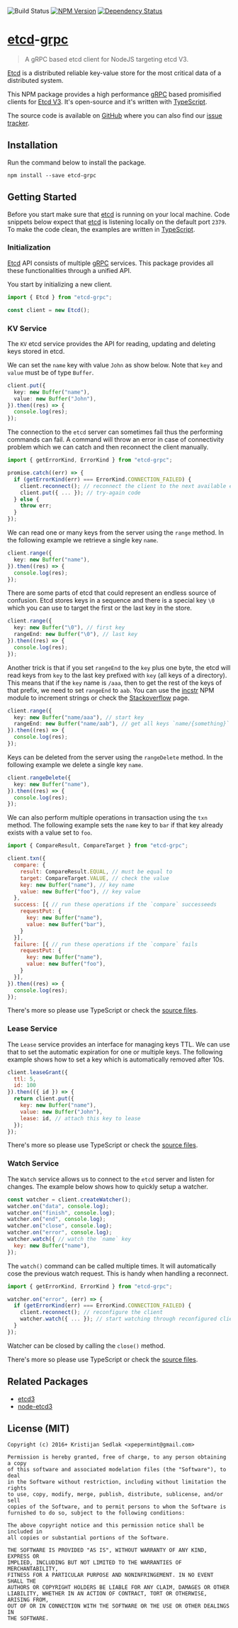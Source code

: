 ![Build Status](https://travis-ci.org/xpepermint/etcd-grpc.svg?branch=master)&nbsp;[![NPM Version](https://badge.fury.io/js/etcd-grpc.svg)](https://badge.fury.io/js/etcd-grpc)&nbsp;[![Dependency Status](https://gemnasium.com/xpepermint/etcd-grpc.svg)](https://gemnasium.com/xpepermint/etcd-grpc)

# [etcd](https://github.com/coreos/etcd)-[grpc](http://www.grpc.io/)

> A gRPC based etcd client for NodeJS targeting etcd V3.

[Etcd](https://github.com/coreos/etcd) is a distributed reliable key-value store for the most critical data of a distributed system.

This NPM package provides a high performance [gRPC](http://www.grpc.io/) based promisified clients for [Etcd V3](https://github.com/coreos/etcd). It's open-source and it's written with  [TypeScript](https://www.typescriptlang.org).

The source code is available on [GitHub](https://github.com/xpepermint/etcd-grpc) where you can also find our [issue tracker](https://github.com/xpepermint/etcd-grpc/blob/master/issues).

## Installation

Run the command below to install the package.

```
npm install --save etcd-grpc
```

## Getting Started

Before you start make sure that [etcd](https://github.com/coreos/etcd) is running on your local machine. Code snippets below expect that [etcd](https://github.com/coreos/etcd) is listening locally on the default port `2379`. To make the code clean, the examples are written in [TypeScript](https://www.typescriptlang.org/).

### Initialization

[Etcd](https://github.com/coreos/etcd) API consists of multiple [gRPC](http://www.grpc.io/) services. This package provides all these functionalities through a unified API.

You start by initializing a new client.

```ts
import { Etcd } from "etcd-grpc";

const client = new Etcd();
```

### KV Service

The `KV` etcd service provides the API for reading, updating and deleting keys stored in etcd.

We can set the `name` key with value `John` as show below. Note that `key` and `value` must be of type `Buffer`.

```ts
client.put({
  key: new Buffer("name"),
  value: new Buffer("John"),
}).then((res) => {
  console.log(res);
});
```

The connection to the `etcd` server can sometimes fail thus the performing commands can fail. A command will throw an error in case of connectivity problem which we can catch and then reconnect the client manually.

```ts
import { getErrorKind, ErrorKind } from "etcd-grpc";

promise.catch((err) => {
  if (getErrorKind(err) === ErrorKind.CONNECTION_FAILED) {
    client.reconnect(); // reconnect the client to the next available endpoint (round-robin style)
    client.put({ ... }); // try-again code
  } else {
    throw err;
  }
});
```

We can read one or many keys from the server using the `range` method. In the following example we retrieve a single key `name`.

```ts
client.range({
  key: new Buffer("name"),
}).then((res) => {
  console.log(res);
});
```

There are some parts of etcd that could represent an endless source of confusion. Etcd stores keys in a sequence and there is a special key `\0` which you can use to target the first or the last key in the store.

```ts
client.range({
  key: new Buffer("\0"), // first key
  rangeEnd: new Buffer("\0"), // last key
}).then((res) => {
  console.log(res);
});
```

Another trick is that if you set `rangeEnd` to the `key` plus one byte, the etcd will read keys from `key` to the last key prefixed with `key` (all keys of a directory). This means that if the `key` name is `/aaa`, then to get the rest of the keys of that prefix, we need to set `rangeEnd` to `aab`. You can use the [incstr](https://www.npmjs.com/package/incstr) NPM module to increment strings or check the [Stackoverflow](https://stackoverflow.com/q/38352497/132257) page.

```ts
client.range({
  key: new Buffer("name/aaa"), // start key
  rangeEnd: new Buffer("name/aab"), // get all keys `name/{something}` from `name/aaa`
}).then((res) => {
  console.log(res);
});
```

Keys can be deleted from the server using the `rangeDelete` method. In the following example we delete a single key `name`.

```ts
client.rangeDelete({
  key: new Buffer("name"),
}).then((res) => {
  console.log(res);
});
```

We can also perform multiple operations in transaction using the `txn` method. The following example sets the `name` key to `bar` if that key already exists with a value set to `foo`.

```js
import { CompareResult, CompareTarget } from "etcd-grpc";

client.txn({
  compare: {
    result: CompareResult.EQUAL, // must be equal to
    target: CompareTarget.VALUE, // check the value
    key: new Buffer("name"), // key name
    value: new Buffer("foo"), // key value
  },
  success: [{ // run these operations if the `compare` successeeds
    requestPut: {
      key: new Buffer("name"),
      value: new Buffer("bar"),
    }
  }],
  failure: [{ // run these operations if the `compare` fails
    requestPut: {
      key: new Buffer("name"),
      value: new Buffer("foo"),
    }
  }],
}).then((res) => {
  console.log(res);
});
```

There's more so please use TypeScript or check the [source files](https://github.com/xpepermint/etcd-grpc/blob/master/src/lib/rpc.ts).

### Lease Service

The `Lease` service provides an interface for managing keys TTL. We can use that to set the automatic expiration for one or multiple keys. The following example shows how to set a key which is automatically removed after 10s.

```js
client.leaseGrant({
  ttl: 5,
  id: 100
}).then(({ id }) => {
  return client.put({
    key: new Buffer("name"),
    value: new Buffer("John"),
    lease: id, // attach this key to lease
  });
});
```

There's more so please use TypeScript or check the [source files](https://github.com/xpepermint/etcd-grpc/blob/master/src/lib/rpc.ts).

### Watch Service

The `Watch` service allows us to connect to the `etcd` server and listen for changes. The example below shows how to quickly setup a watcher.

```js
const watcher = client.createWatcher();
watcher.on("data", console.log);
watcher.on("finish", console.log);
watcher.on("end", console.log);
watcher.on("close", console.log);
watcher.on("error", console.log);
watcher.watch({ // watch the `name` key
  key: new Buffer("name"),
});
```

The `watch()` command can be called multiple times. It will automatically cose the previous watch request. This is handy when handling a reconnect.

```ts
import { getErrorKind, ErrorKind } from "etcd-grpc";

watcher.on("error", (err) => {
  if (getErrorKind(err) === ErrorKind.CONNECTION_FAILED) {
    client.reconnect(); // reconfigure the client
    watcher.watch({ ... }); // start watching through reconfigured client
  }
});
```

Watcher can be closed by calling the `close()` method.

There's more so please use TypeScript or check the [source files](https://github.com/xpepermint/etcd-grpc/blob/master/src/lib/watch.ts).

## Related Packages

* [etcd3](https://github.com/WatchBeam/etcd3)
* [node-etcd3](https://github.com/CitySim/node-etcd3)

## License (MIT)

```
Copyright (c) 2016+ Kristijan Sedlak <xpepermint@gmail.com>

Permission is hereby granted, free of charge, to any person obtaining a copy
of this software and associated modelation files (the "Software"), to deal
in the Software without restriction, including without limitation the rights
to use, copy, modify, merge, publish, distribute, sublicense, and/or sell
copies of the Software, and to permit persons to whom the Software is
furnished to do so, subject to the following conditions:

The above copyright notice and this permission notice shall be included in
all copies or substantial portions of the Software.

THE SOFTWARE IS PROVIDED "AS IS", WITHOUT WARRANTY OF ANY KIND, EXPRESS OR
IMPLIED, INCLUDING BUT NOT LIMITED TO THE WARRANTIES OF MERCHANTABILITY,
FITNESS FOR A PARTICULAR PURPOSE AND NONINFRINGEMENT. IN NO EVENT SHALL THE
AUTHORS OR COPYRIGHT HOLDERS BE LIABLE FOR ANY CLAIM, DAMAGES OR OTHER
LIABILITY, WHETHER IN AN ACTION OF CONTRACT, TORT OR OTHERWISE, ARISING FROM,
OUT OF OR IN CONNECTION WITH THE SOFTWARE OR THE USE OR OTHER DEALINGS IN
THE SOFTWARE.
```
